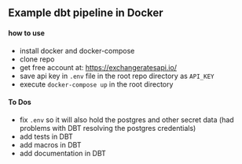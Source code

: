## Example dbt pipeline in Docker

#### how to use

- install docker and docker-compose
- clone repo
- get free account at: https://exchangeratesapi.io/
- save api key in `.env` file in the root repo directory as `API_KEY`
- execute `docker-compose up` in the root directory

#### To Dos

- fix `.env` so it will also hold the postgres and other secret data (had problems with DBT resolving the postgres credentials)
- add tests in DBT
- add macros in DBT
- add documentation in DBT
